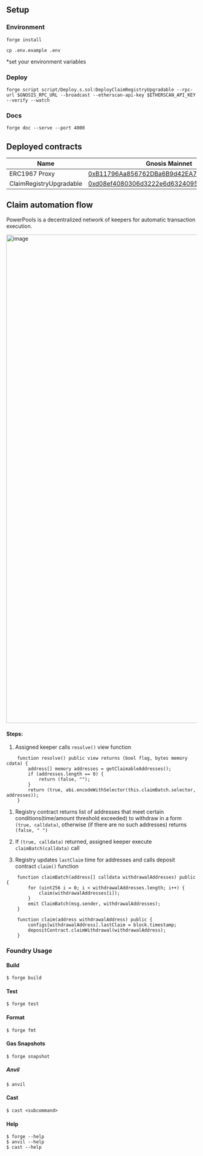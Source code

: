 ## Setup

### Environment

```shell
forge install
```


```shell
cp .env.example .env
```
*set your environment variables


### Deploy

```shell
forge script script/Deploy.s.sol:DeployClaimRegistryUpgradable --rpc-url $GNOSIS_RPC_URL --broadcast --etherscan-api-key $ETHERSCAN_API_KEY --verify --watch
```

### Docs

```shell
forge doc --serve --port 4000
```

## Deployed contracts

| Name  | Gnosis Mainnet |
| ------------- | ------------- |
| ERC1967 Proxy  | [0xB11796Aa856762DBa6B9d42EA71d2C8D7f85a3e1](https://gnosisscan.io/address/0xB11796Aa856762DBa6B9d42EA71d2C8D7f85a3e1#code)  |
| ClaimRegistryUpgradable  | [0xd08ef4080306d3222e6d6324095a0daa779c0e95](https://gnosisscan.io/address/0xd08ef4080306d3222e6d6324095a0daa779c0e95#code)  |


## Claim automation flow
PowerPools is a decentralized network of keepers for automatic transaction execution.

<img width="1292" alt="image" src="https://github.com/gnosischain/autoclaim-registry/assets/59182467/cd04b7e7-4448-4a9e-a719-e0dd2075de53">

#### Steps:
1. Assigned keeper calls `resolve()` view function
```solidity
    function resolve() public view returns (bool flag, bytes memory cdata) {
        address[] memory addresses = getClaimableAddresses();
        if (addresses.length == 0) {
            return (false, "");
        }
        return (true, abi.encodeWithSelector(this.claimBatch.selector, addresses));
    }
```

1. Registry contract returns list of addresses that meet certain conditions(time/amount threshold exceeded) to withdraw in a form `(true, calldata)`, otherwise (if there are no such addresses) returns `(false, " ")`

2. If `(true, calldata)` returned, assigned keeper execute `claimBatch(calldata)` call

3. Registry updates `lastClaim` time for addresses and calls deposit contract `claim()` function
```solidity
    function claimBatch(address[] calldata withdrawalAddresses) public {
        for (uint256 i = 0; i < withdrawalAddresses.length; i++) {
            claim(withdrawalAddresses[i]);
        }
        emit ClaimBatch(msg.sender, withdrawalAddresses);
    }

    function claim(address withdrawalAddress) public {
        configs[withdrawalAddress].lastClaim = block.timestamp;
        depositContract.claimWithdrawal(withdrawalAddress);
    }
```




### Foundry Usage

#### Build

```shell
$ forge build
```

#### Test

```shell
$ forge test
```

#### Format

```shell
$ forge fmt
```

#### Gas Snapshots
```shell
$ forge snapshot
```

##### Anvil
```shell
$ anvil
```

#### Cast
```shell
$ cast <subcommand>
```

#### Help
```shell
$ forge --help
$ anvil --help
$ cast --help
```
